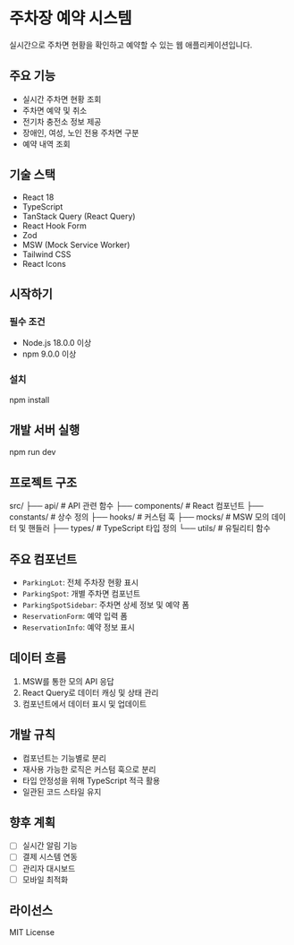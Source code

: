 # 주차장 예약 시스템

실시간으로 주차면 현황을 확인하고 예약할 수 있는 웹 애플리케이션입니다.

## 주요 기능

- 실시간 주차면 현황 조회
- 주차면 예약 및 취소
- 전기차 충전소 정보 제공
- 장애인, 여성, 노인 전용 주차면 구분
- 예약 내역 조회

## 기술 스택

- React 18
- TypeScript
- TanStack Query (React Query)
- React Hook Form
- Zod
- MSW (Mock Service Worker)
- Tailwind CSS
- React Icons

## 시작하기

### 필수 조건

- Node.js 18.0.0 이상
- npm 9.0.0 이상

### 설치

npm install

## 개발 서버 실행

npm run dev

## 프로젝트 구조

src/
├── api/ # API 관련 함수
├── components/ # React 컴포넌트
├── constants/ # 상수 정의
├── hooks/ # 커스텀 훅
├── mocks/ # MSW 모의 데이터 및 핸들러
├── types/ # TypeScript 타입 정의
└── utils/ # 유틸리티 함수

## 주요 컴포넌트

- `ParkingLot`: 전체 주차장 현황 표시
- `ParkingSpot`: 개별 주차면 컴포넌트
- `ParkingSpotSidebar`: 주차면 상세 정보 및 예약 폼
- `ReservationForm`: 예약 입력 폼
- `ReservationInfo`: 예약 정보 표시

## 데이터 흐름

1. MSW를 통한 모의 API 응답
2. React Query로 데이터 캐싱 및 상태 관리
3. 컴포넌트에서 데이터 표시 및 업데이트

## 개발 규칙

- 컴포넌트는 기능별로 분리
- 재사용 가능한 로직은 커스텀 훅으로 분리
- 타입 안정성을 위해 TypeScript 적극 활용
- 일관된 코드 스타일 유지

## 향후 계획

- [ ] 실시간 알림 기능
- [ ] 결제 시스템 연동
- [ ] 관리자 대시보드
- [ ] 모바일 최적화

## 라이선스

MIT License
